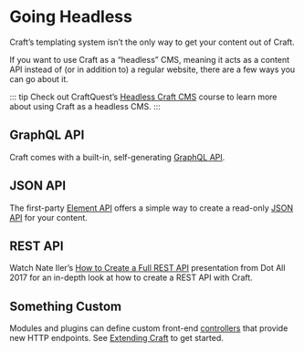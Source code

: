 # Going Headless

Craft’s templating system isn’t the only way to get your content out of Craft.

If you want to use Craft as a “headless” CMS, meaning it acts as a content API instead of (or in addition to) a regular website, there are a few ways you can go about it.

::: tip Check out CraftQuest’s [Headless Craft CMS](https://craftquest.io/courses/headless-craft) course to learn more about using Craft as a headless CMS. :::

## GraphQL API

Craft comes with a built-in, self-generating [GraphQL API](../graphql.md).

## JSON API

The first-party [Element API](https://github.com/craftcms/element-api) offers a simple way to create a read-only [JSON API](http://jsonapi.org/) for your content.

## REST API

Watch Nate Iler’s [How to Create a Full REST API](http://dotall.com/sessions/how-to-create-a-full-rest-api-with-craft-3) presentation from Dot All 2017 for an in-depth look at how to create a REST API with Craft.

## Something Custom

Modules and plugins can define custom front-end [controllers](https://www.yiiframework.com/doc/guide/2.0/en/structure-controllers) that provide new HTTP endpoints. See [Extending Craft](../extend/README.md) to get started.
